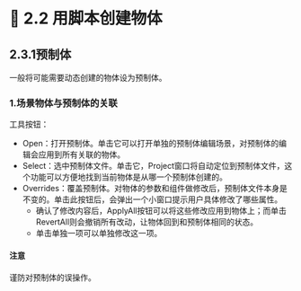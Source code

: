 # 🦁 2.2 用脚本创建物体

## 2.3.1预制体

一般将可能需要动态创建的物体设为预制体。

### 1.场景物体与预制体的关联

工具按钮：

* Open：打开预制体。单击它可以打开单独的预制体编辑场景，对预制体的编辑会应用到所有关联的物体。
* Select：选中预制体文件。单击它，Project窗口将自动定位到预制体文件，这个功能可以方便地找到当前物体是从哪一个预制体创建的。
* Overrides：覆盖预制体。对物体的参数和组件做修改后，预制体文件本身是不变的。单击此按钮后，会弹出一个小窗口提示用户具体修改了哪些属性。
  * 确认了修改内容后，ApplyAll按钮可以将这些修改应用到物体上；而单击RevertAll则会撤销所有改动，让物体回到和预制体相同的状态。
  * 单击单独一项可以单独修改这一项。

#### 注意

谨防对预制体的误操作。

